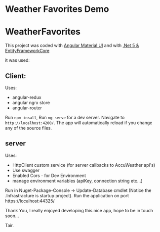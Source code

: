 # Weather Favorites Demo

# WeatherFavorites

This project was coded with [Angular Material UI](https:https://material.angular.io/) 
and with [.Net 5 & EntityFrameworkCore](https://devblogs.microsoft.com/dotnet/announcing-the-release-of-ef-core-5-0/)

it was used:

## Client:

Uses:
* angular-redux
* angular ngrx store
* angular-router

Run `npm insall`,
Run `ng serve` for a dev server. Navigate to `http://localhost:4200/`. The app will automatically reload if you change any of the source files.

## server

Uses: 
* HttpClient custom service (for server callbacks to AccuWeather api's)
* Use swagger
* Enabled Cors - for Dev Environment
* manage environment variables (apiKey, connection string etc...)

Run in Nuget-Package-Console -> Update-Database cmdlet 
(Notice the .Infrastracture is startup project).
Run the application on port https://localhost:44325/


Thank You,
I really enjoyed developing this nice app, 
hope to be in touch soon...

Tair.
 
